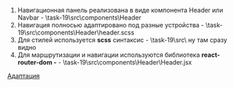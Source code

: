 1. Навигационная панель реализована в виде компонента Header или Navbar	- \task-19\src\components\Header
2. Навигация полносью адаптировано под разные устройства - \task-19\src\components\Header\header.scss
3. Для	стилей используется **scss** синтаксис - \task-19\src\ ну там сразу видно
4. Для	маршрутизации и навигации используются библиотека **react-router-dom -** - \task-19\src\components\Header\Header.jsx

<a href="https://drive.google.com/drive/folders/18u74QY2Xe2QrQPAZAn63bBbzYzsBGdzG?usp=sharing">Адаптация</a>